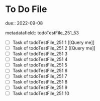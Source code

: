 # To Do File

due:: 2022-09-08

metadatafield:: todoTestFile_251_53

- [ ] Task of todoTestFile_251 1 [[Query me]]
- [ ] Task of todoTestFile_251 2 [[Query me]]
- [ ] Task of todoTestFile_251 3
- [ ] Task of todoTestFile_251 4
- [ ] Task of todoTestFile_251 5
- [ ] Task of todoTestFile_251 6
- [ ] Task of todoTestFile_251 7
- [ ] Task of todoTestFile_251 8
- [ ] Task of todoTestFile_251 9
- [ ] Task of todoTestFile_251 10